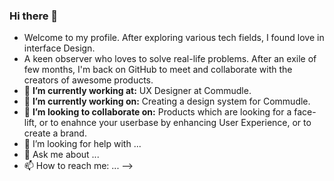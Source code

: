 ### Hi there 👋

<!--
**apoorva-agrawal/apoorva-agrawal** is a ✨ _special_ ✨ repository because its `README.md` (this file) appears on your GitHub profile.-->
- Welcome to my profile. After exploring various tech fields, I found love in interface Design.
- A keen observer who loves to solve real-life problems. After an exile of few months, I'm back on GitHub to meet and collaborate with the creators of awesome products.
- 🔭 **I’m currently working at:** UX Designer at Commudle.
- 🌱 **I’m currently working on:** Creating a design system for Commudle.
- 👯 **I’m looking to collaborate on:** Products which are looking for a face-lift, or to enahnce your userbase by enhancing User Experience, or to create a brand.
- 🤔 I’m looking for help with ...
- 💬 Ask me about ...
- 📫 How to reach me: ...
-->

